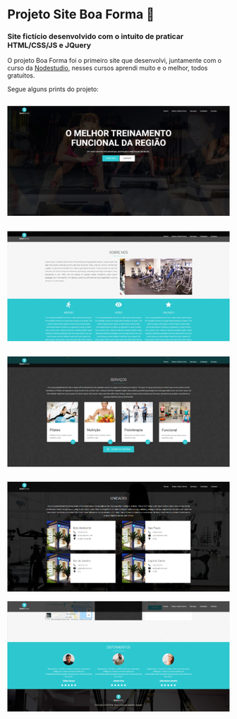 # Projeto Site Boa Forma 💪
### Site fictício desenvolvido com o intuito de praticar HTML/CSS/JS e JQuery

O projeto Boa Forma foi o primeiro site que desenvolvi, juntamente com o curso da [Nodestudio](https://www.nodestudio.com.br/), nesses cursos aprendi muito e o melhor, todos gratuitos.

Segue alguns prints do projeto:

![alt text](https://github.com/gabrielss97/Site-Ficticio-Academia/blob/master/src/img/Screenshot_1.png)
---
![alt text](https://github.com/gabrielss97/Site-Ficticio-Academia/blob/master/src/img/Screenshot_2.png)
---
![alt text](https://github.com/gabrielss97/Site-Ficticio-Academia/blob/master/src/img/Screenshot_3.png)
---
![alt text](https://github.com/gabrielss97/Site-Ficticio-Academia/blob/master/src/img/Screenshot_4.png)
---
![alt text](https://github.com/gabrielss97/Site-Ficticio-Academia/blob/master/src/img/Screenshot_5.png)
